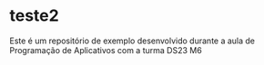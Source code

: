 # teste2
Este é um repositório de exemplo desenvolvido durante a aula de Programação de Aplicativos com a turma DS23 M6
